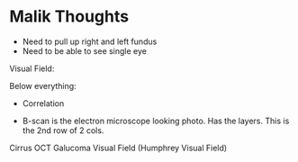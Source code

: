 # Malik Thoughts

* Need to pull up right and left fundus
* Need to be able to see single eye

Visual Field:


Below everything:
* Correlation

* B-scan is the electron microscope looking photo. Has the layers. This is the 2nd row of 2 cols.

Cirrus OCT Galucoma
Visual Field (Humphrey Visual Field)
